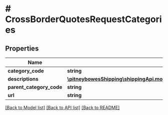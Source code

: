 # # CrossBorderQuotesRequestCategories

## Properties

Name | Type | Description | Notes
------------ | ------------- | ------------- | -------------
**category_code** | **string** |  | [optional] 
**descriptions** | [**\pitneybowesShipping\shippingApi.model\CrossBorderQuotesRequestDescriptions[]**](CrossBorderQuotesRequestDescriptions.md) |  | [optional] 
**parent_category_code** | **string** |  | [optional] 
**url** | **string** |  | [optional] 

[[Back to Model list]](../../README.md#documentation-for-models) [[Back to API list]](../../README.md#documentation-for-api-endpoints) [[Back to README]](../../README.md)


